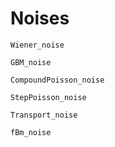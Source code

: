 # Noises

```@docs
Wiener_noise
```

```@docs
GBM_noise
```

```@docs
CompoundPoisson_noise
```

```@docs
StepPoisson_noise
```

```@docs
Transport_noise
```

```@docs
fBm_noise
```
